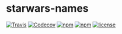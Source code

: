 # starwars-names

[![Travis](https://img.shields.io/travis/vargentum/starwars-names.svg?style=flat-square)](https://travis-ci.org/Vargentum/starwars-names)
[![Codecov](https://img.shields.io/codecov/c/github/vargentum/starwars-names.svg?style=flat-square)](https://codecov.io/gh/Vargentum/starwars-names)
[![npm](https://img.shields.io/npm/v/starwars-names-vargentum.svg?style=flat-square)](https://www.npmjs.com/package/starwars-names-vargentum)
[![npm](https://img.shields.io/npm/dm/starwars-names-vargentum.svg?style=flat-square)](https://www.npmjs.com/package/starwars-names-vargentum)
[![license](https://img.shields.io/github/license/vargentum/starwars-names.svg?style=flat-square)](https://github.com/Vargentum/starwars-names)